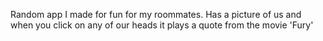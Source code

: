 Random app I made for fun for my roommates. Has a picture of us and when you click on any of our heads it plays a quote from the movie 'Fury'
